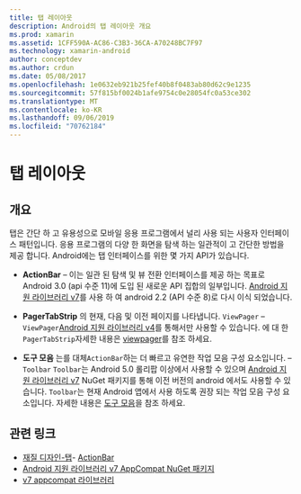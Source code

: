 ```yaml
---
title: 탭 레이아웃
description: Android의 탭 레이아웃 개요
ms.prod: xamarin
ms.assetid: 1CFF590A-AC86-C3B3-36CA-A70248BC7F97
ms.technology: xamarin-android
author: conceptdev
ms.author: crdun
ms.date: 05/08/2017
ms.openlocfilehash: 1e0632eb921b25fef40b8f0483ab80d62c9e1235
ms.sourcegitcommit: 57f815bf0024b1afe9754c0e28054fc0a53ce302
ms.translationtype: MT
ms.contentlocale: ko-KR
ms.lasthandoff: 09/06/2019
ms.locfileid: "70762184"
---
```

# <a name="tabbed-layouts"></a>탭 레이아웃

## <a name="overview"></a>개요

탭은 간단 하 고 유용성으로 모바일 응용 프로그램에서 널리 사용 되는 사용자 인터페이스 패턴입니다. 응용 프로그램의 다양 한 화면을 탐색 하는 일관적이 고 간단한 방법을 제공 합니다. Android에는 탭 인터페이스를 위한 몇 가지 API가 있습니다. 

- **ActionBar** &ndash; 이는 일관 된 탐색 및 뷰 전환 인터페이스를 제공 하는 목표로 Android 3.0 (api 수준 11)에 도입 된 새로운 API 집합의 일부입니다. [Android 지원 라이브러리 v7](https://www.nuget.org/packages/Xamarin.Android.Support.v7.AppCompat/)를 사용 하 여 android 2.2 (API 수준 8)로 다시 이식 되었습니다. 

- **PagerTabStrip** 의 현재, 다음 및 이전 페이지를 나타냅니다. `ViewPager` &ndash; `ViewPager`[Android 지원 라이브러리 v4](https://www.nuget.org/packages/Xamarin.Android.Support.v4/)를 통해서만 사용할 수 있습니다.
     에 대 한 `PagerTabStrip`자세한 내용은 [viewpager](~/android/user-interface/controls/view-pager/index.md)를 참조 하세요.

- **도구 모음** 는를 대체`ActionBar`하는 더 빠르고 유연한 작업 모음 구성 요소입니다. &ndash; `Toolbar` `Toolbar`는 Android 5.0 롤리팝 이상에서 사용할 수 있으며 [Android 지원 라이브러리 v7](https://www.nuget.org/packages/Xamarin.Android.Support.v7.AppCompat/) NuGet 패키지를 통해 이전 버전의 android 에서도 사용할 수 있습니다. 
    `Toolbar`는 현재 Android 앱에서 사용 하도록 권장 되는 작업 모음 구성 요소입니다.
    자세한 내용은 [도구 모음](~/android/user-interface/controls/tool-bar/index.md)을 참조 하세요. 

## <a name="related-links"></a>관련 링크

- [재질 디자인-탭](https://material.io/guidelines/components/tabs.html)- [ActionBar](https://developer.android.com/guide/topics/ui/actionbar.html)
- [Android 지원 라이브러리 v7 AppCompat NuGet 패키지](https://www.nuget.org/packages/Xamarin.Android.Support.v7.AppCompat/)
- [v7 appcompat 라이브러리](https://developer.android.com/tools/support-library/features.html#v7-appcompat)

